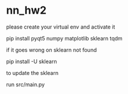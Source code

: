 # nn_hw2

please create your virtual env and activate it

pip install pyqt5 numpy matplotlib sklearn tqdm

if it goes wrong on sklearn not found

pip install -U sklearn

to update the sklearn

run src/main.py
